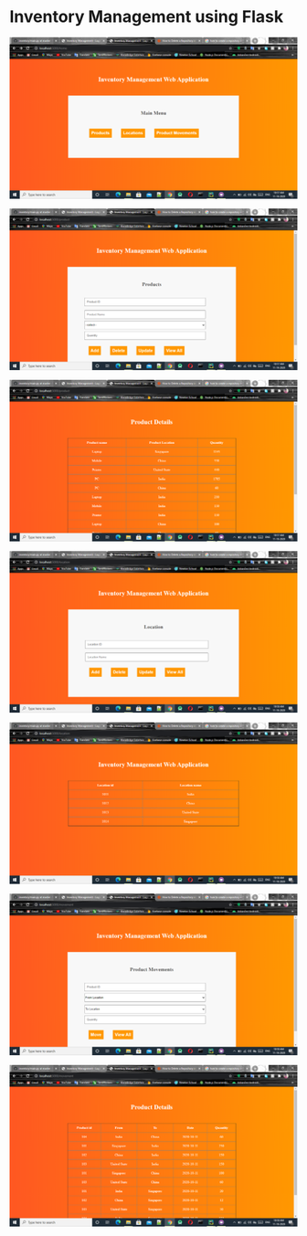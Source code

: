 # Inventory Management using Flask
 

![Get it on Google Play](https://github.com/Muthukumaran98/inventory/blob/master/screenshots/Screenshot%20(101).png)


![Get it on Google Play](https://github.com/Muthukumaran98/inventory/blob/master/screenshots/Screenshot%20(102).png)

![Get it on Google Play](https://github.com/Muthukumaran98/inventory/blob/master/screenshots/Screenshot%20(103).png)

![Get it on Google Play](https://github.com/Muthukumaran98/inventory/blob/master/screenshots/Screenshot%20(104).png)

![Get it on Google Play](https://github.com/Muthukumaran98/inventory/blob/master/screenshots/Screenshot%20(105).png)

![Get it on Google Play](https://github.com/Muthukumaran98/inventory/blob/master/screenshots/Screenshot%20(106).png)

![Get it on Google Play](https://github.com/Muthukumaran98/inventory/blob/master/screenshots/Screenshot%20(107).png)
